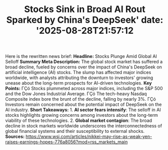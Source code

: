 ﻿---
title: "Stocks Sink in Broad AI Rout Sparked by China's DeepSeek'
date: '2025-08-28T21:57:12"
category: "Markets"
summary: ""
slug: "stocks sink in broad ai rout sparked by chinas deepseek"
source_urls:
  - "https://www.wsj.com/articles/nikkei-may-rise-as-weak-yen-raises-earnings-hopes-776a8056?mod=rss_markets_main"
seo:
  title: "Stocks Sink in Broad AI Rout Sparked by China's DeepSeek | Hash n Hedge'
  description: '"
  keywords: ["news", "markets", "brief"]
---
Here is the rewritten news brief:  **Headline:** Stocks Plunge Amid Global AI Selloff  **Summary Meta Description:** The global stock market has suffered a broad decline, fueled by concerns over the impact of China's DeepSeek on artificial intelligence (AI) stocks. The slump has affected major indices worldwide, with analysts attributing the downturn to investors' growing unease about the long-term prospects for AI-driven technologies.  **Key Points:**  ΓÇó Stocks plummeted across major indices, including the S&P 500 and the Dow Jones Industrial Average. ΓÇó The tech-heavy Nasdaq Composite index bore the brunt of the decline, falling by nearly 3%. ΓÇó Investors remain concerned about the potential impact of DeepSeek on the AI industry.  **Short Takeaways:**  1. **AI sector fears intensify**: The selloff in AI stocks highlights growing concerns among investors about the long-term viability of these technologies. 2. **Global market contagion**: The broad decline in stock markets worldwide underscores the interconnectedness of global financial systems and their susceptibility to external shocks.  **Sources:** https://www.wsj.com/articles/nikkei-may-rise-as-weak-yen-raises-earnings-hopes-776a8056?mod=rss_markets_main 
